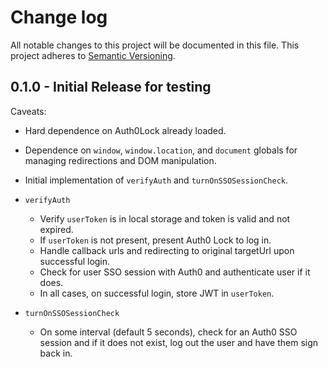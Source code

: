 # Change log

All notable changes to this project will be documented in this file.
This project adheres to [Semantic Versioning](http://semver.org/).

## 0.1.0 - Initial Release for testing

Caveats:

* Hard dependence on Auth0Lock already loaded.
* Dependence on `window`, `window.location`, and `document` globals for managing redirections and  DOM manipulation.

* Initial implementation of `verifyAuth` and `turnOnSSOSessionCheck`.
* `verifyAuth`
  * Verify `userToken` is in local storage and token is valid and not expired.
  * If `userToken` is not present, present Auth0 Lock to log in.
  * Handle callback urls and redirecting to original targetUrl upon successful login.
  * Check for user SSO session with Auth0 and authenticate user if it does.
  * In all cases, on successful login, store JWT in `userToken`.
* `turnOnSSOSessionCheck`
  * On some interval (default 5 seconds), check for an Auth0 SSO session and if it does not exist, log out the user and have them sign back in.


